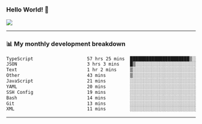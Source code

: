### Hello World! 👋

<a>
  <img align="center" src="https://github-readme-stats.vercel.app/api?username=megatunger&count_private=true&include_all_commits=true&bg_color=30,56CCF2,2F80ED&title_color=fff&text_color=fff" />
</a>

------
### 📊 My monthly development breakdown

<!--START_SECTION:waka-->

```txt
TypeScript                    57 hrs 25 mins  ██████████████████████▒░░   88.83 %
JSON                          3 hrs 3 mins    █▒░░░░░░░░░░░░░░░░░░░░░░░   04.74 %
Text                          1 hr 2 mins     ▒░░░░░░░░░░░░░░░░░░░░░░░░   01.61 %
Other                         43 mins         ▒░░░░░░░░░░░░░░░░░░░░░░░░   01.13 %
JavaScript                    21 mins         ░░░░░░░░░░░░░░░░░░░░░░░░░   00.55 %
YAML                          20 mins         ░░░░░░░░░░░░░░░░░░░░░░░░░   00.54 %
SSH Config                    19 mins         ░░░░░░░░░░░░░░░░░░░░░░░░░   00.50 %
Bash                          14 mins         ░░░░░░░░░░░░░░░░░░░░░░░░░   00.38 %
Git                           13 mins         ░░░░░░░░░░░░░░░░░░░░░░░░░   00.34 %
XML                           11 mins         ░░░░░░░░░░░░░░░░░░░░░░░░░   00.30 %
```

<!--END_SECTION:waka-->

------
